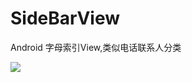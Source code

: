 # SideBarView
Android 字母索引View,类似电话联系人分类
<p><img   src="https://raw.githubusercontent.com/lzjin/SideBarViewDemo/master/imgfile/gif.gif">